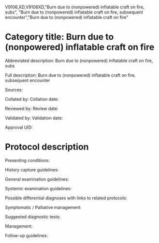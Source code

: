 V9106,XD,V9106XD,"Burn due to (nonpowered) inflatable craft on fire, subs", "Burn due to (nonpowered) inflatable craft on fire, subsequent encounter","Burn due to (nonpowered) inflatable craft on fire"
# Category title: Burn due to (nonpowered) inflatable craft on fire

Abbreviated description: Burn due to (nonpowered) inflatable craft on fire, subs

Full description: Burn due to (nonpowered) inflatable craft on fire, subsequent encounter

Sources:

Collated by:
Collation date:

Reviewed by:
Review date:

Validated by:
Validation date:

Approval UID:

# Protocol description

Presenting conditions:

History capture guidelines:

General examination guidelines:

Systemic examination guidelines:

Possible differential diagnoses with links to related protocols:

Symptomatic / Palliative management:

Suggested diagnostic tests:

Management:

Follow-up guidelines:
